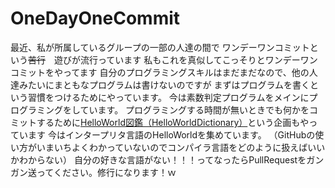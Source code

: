 # OneDayOneCommit
最近、私が所属しているグループの一部の人達の間で
ワンデーワンコミットという~~苦行~~　遊びが流行っています
私もこれを真似してこっそりとワンデーワンコミットをやってます
自分のプログラミングスキルはまだまだなので、他の人達みたいにまともなプログラムは書けないのですが
まずはプログラムを書くという習慣をつけるためにやっています。
今は素数判定プログラムをメインにプログラミングをしています。
プログラミングする時間が無いときでも何かをコミットするために[HelloWorld図鑑（HelloWorldDictionary）](https://github.com/hayato4331/HelloWorldDictionary)という企画もやっています
今はインタープリタ言語のHelloWorldを集めています。
（GitHubの使い方がいまいちよくわかっていないのでコンパイラ言語をどのように扱えばいいかわからない）
自分の好きな言語がない！！！ってなったらPullRequestをガンガン送ってください。修行になります！ｗ
